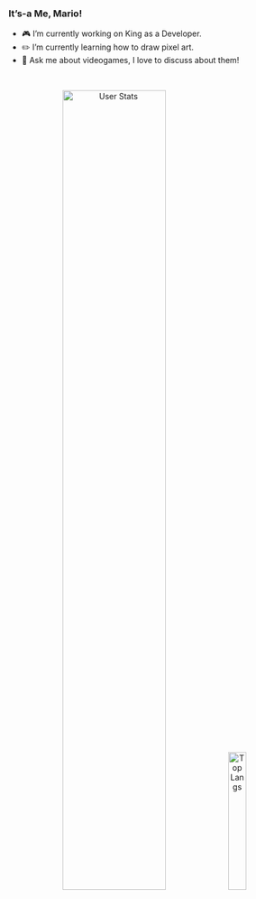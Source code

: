 ### It’s-a Me, Mario! 

- 🎮 I’m currently working on King as a Developer.
- ✏️ I’m currently learning how to draw pixel art.
- 💬 Ask me about videogames, I love to discuss about them!

<br>

<p align="center">
  <img alt="User Stats" src="https://github-readme-stats.vercel.app/api?username=mariofv&&show_icons=true&&theme=dark" width="60.25%"/>
  <img alt="Top Langs" src="https://github-readme-stats.vercel.app/api/top-langs/?username=mariofv&&theme=dark" width="25%"/>
</p>
